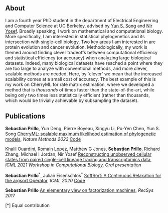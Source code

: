 ## About

I am a fourth year PhD student in the department of Electrical Engineering and Computer Science at UC Berkeley, advised by [Yun S. Song](http://people.eecs.berkeley.edu/~yss/) and [Nir Yosef](https://niryosef.wordpress.com/group/).
Broadly speaking, I work on mathematical and computational biology.
More specifically, I am interested in statistical phylogenetics and its intersection with single-cell biology.
Two key areas I am interested in are protein evolution and cancer evolution.
Methodologically, my work is themed around finding clever tradeoffs between computational efficiency and statistical efficiency (or accuracy) when analyzing large biological datasets.
Indeed, many biological datasets have reached a point where they are too large to analyze with conventional methods, and more clever, scalable methods are needed.
Here, by `clever' we mean that the increased scalability comes at a small cost of accuracy.
The best example of this is my work on CherryML for rate matrix estimation, where we developed a method that is _thousands_ of times faster than the state-of-the-art, while being only two times less statistically efficient (rather than thousands, which would be trivially achievable by subsampling the dataset).

## Publications

**Sebastian Prillo**, Yun Deng, Pierre Boyeau, Xingyu Li, Po-Yen Chen, Yun S. Song [CherryML: scalable maximum likelihood estimation of phylogenetic models](https://rdcu.be/dfGuF), *Nature Methods 2023* [Code](https://github.com/songlab-cal/CherryML)

Khalil Ouardini, Romain Lopez, Matthew G Jones, **Sebastian Prillo**, Richard Zhang, Michael I Jordan, Nir Yosef [Reconstructing unobserved cellular states from paired single-cell lineage tracing and transcriptomics data](https://www.biorxiv.org/content/10.1101/2021.05.28.446021v1), *ICML 2021 Workshop in Computational Biology, Oral presentation*

**Sebastian Prillo**<sup>\*</sup>, Julian Eisenschlos<sup>\*</sup> [SoftSort: A Continuous Relaxation for the argsort Operator](https://arxiv.org/abs/2006.16038), *ICML 2020* [Code](https://github.com/sprillo/softsort)

**Sebastian Prillo** [An elementary view on factorization machines](https://dl.acm.org/doi/abs/10.1145/3109859.3109892), *RecSys 2017*

[\*] Equal contribution
